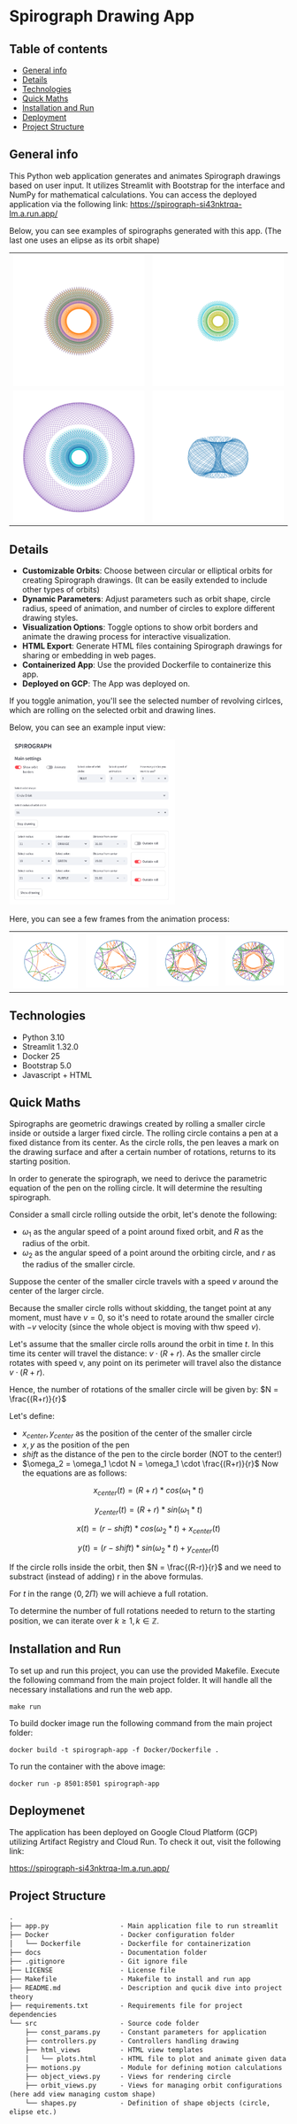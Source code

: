 # Spirograph Drawing App

## Table of contents
* [General info](#general-info)
* [Details](#details)
* [Technologies](#technologies)
* [Quick Maths](#quick-maths)
* [Installation and Run](#installation-and-run)
* [Deployment](#deployment)
* [Project Structure](#project-structure)

## General info
This Python web application generates and animates Spirograph drawings based on user input. It utilizes Streamlit with Bootstrap for the interface and NumPy for mathematical calculations. You can access the deployed application via the following link:
https://spirograph-si43nktrqa-lm.a.run.app/

Below, you can see examples of spirographs generated with this app. (The last one uses an elipse as its orbit shape) 

|                          |                         |
:-------------------------:|:-------------------------:
![](./docs/images/sp1.png)  |  ![](./docs/images/sp6.png)
![](./docs/images/sp7.png)  |  ![](./docs/images/sp10.png)

## Details

- **Customizable Orbits**: Choose between circular or elliptical orbits for creating Spirograph drawings. (It can be easily extended to include other types of orbits)
- **Dynamic Parameters**: Adjust parameters such as orbit shape, circle radius, speed of animation, and number of circles to explore different drawing styles.
- **Visualization Options**: Toggle options to show orbit borders and animate the drawing process for interactive visualization.
- **HTML Export**: Generate HTML files containing Spirograph drawings for sharing or embedding in web pages.
- **Containerized App**: Use the provided Dockerfile to containerize this app.
- **Deployed on GCP**: The App was deployed on.

If you toggle animation, you'll see the selected number of revolving cirlces, which are rolling on the selected orbit and drawing lines.

Below, you can see an example input view:

<img src="./docs/images/inputs.png" alt="drawing" width="300"/>

Here, you can see a few frames from the animation process:

|                          |                         | | |
:-------------------------:|:-------------------------:|:-------------------------:|:-------------------------:
![](./docs/images/c1.png)  |  ![](./docs/images/c2.png) | ![](./docs/images/c3.png) | ![](./docs/images/c4.png)

## Technologies
* Python 3.10
* Streamlit 1.32.0
* Docker 25
* Bootstrap 5.0
* Javascript + HTML

## Quick Maths
Spirographs are geometric drawings created by rolling a smaller circle inside or outside a larger fixed circle. The rolling circle contains a pen at a fixed distance from its center. As the circle rolls, the pen leaves a mark on the drawing surface and after a certain number of rotations, returns to its starting position.

In order to generate the spirograph, we need to derivce the parametric equation of the pen on the rolling circle. It will determine the resulting spirograph.

Consider a small circle rolling outside the orbit, let's denote the following:

* $\omega_1$ as the angular speed of a point around fixed orbit, and $R$ as the radius of the orbit.
* $\omega_2$ as the angular speed of a point around the orbiting circle, and $r$ as the radius of the smaller circle.

Suppose the center of the smaller circle travels with a speed $v$ around the center of the larger circle.

Because the smaller circle rolls without skidding, the tanget point at any moment, must have $v=0$, so it's need to rotate around the smaller circle with $-v$ velocity (since the whole object is moving with thw speed $v$). 

Let's assume that the smaller circle rolls around the orbit in time $t$. In this time its center will travel the distance: $v \cdot (R+r)$. As the smaller circle rotates with speed v, any point on its perimeter will travel also the distance $v \cdot (R+r)$.

Hence, the number of rotations of the smaller circle will be given by: $N = \frac{(R+r)}{r}$

Let's define:

* $x_{center}, y_{center}$ as the position of the center of the smaller circle
* $x, y$ as the position of the pen
* $shift$ as the distance of the pen to the circle border (NOT to the center!)
* $\omega_2 = \omega_1 \cdot N = \omega_1 \cdot \frac{(R+r)}{r}$
Now the equations are as follows:

$$x_{center}(t) = (R + r) * cos(\omega_1 * t)$$

$$y_{center}(t) = (R + r) * sin(\omega_1 * t)$$

$$x(t) = (r - shift) * cos(\omega_2 * t) + x_{center}(t)$$

$$y(t) = (r - shift) * sin(\omega_2 * t) + y_{center}(t)$$


If the circle rolls inside the orbit, then $N = \frac{(R-r)}{r}$ and we need to substract (instead of adding) r in the above formulas.

For $t$ in the range $\langle 0, 2 \Pi \rangle$ we will achieve a full rotation.

To determine the number of full rotations needed to return to the starting position, we can iterate over $k \geq 1, k \in \mathbb{Z}$.

## Installation and Run

To set up and run this project, you can use the provided Makefile. Execute the following command from the main project folder. It will handle all the necessary installations and run the web app.

```
make run
```

To build docker image run the following command from the main project folder:

```
docker build -t spirograph-app -f Docker/Dockerfile .
```

To run the container with the above image:

```
docker run -p 8501:8501 spirograph-app
```

## Deploymenet

The application has been deployed on Google Cloud Platform (GCP) utilizing Artifact Registry and Cloud Run. To check it out, visit the following link:

https://spirograph-si43nktrqa-lm.a.run.app/

## Project Structure

```
.
├── app.py                  - Main application file to run streamlit
├── Docker                  - Docker configuration folder
│   └── Dockerfile          - Dockerfile for containerization
├── docs                    - Documentation folder
├── .gitignore              - Git ignore file
├── LICENSE                 - License file
├── Makefile                - Makefile to install and run app
├── README.md               - Description and qucik dive into project theory
├── requirements.txt        - Requirements file for project dependencies
└── src                     - Source code folder
    ├── const_params.py     - Constant parameters for application
    ├── controllers.py      - Controllers handling drawing
    ├── html_views          - HTML view templates
    │   └── plots.html      - HTML file to plot and animate given data
    ├── motions.py          - Module for defining motion calculations
    ├── object_views.py     - Views for rendering circle
    ├── orbit_views.py      - Views for managing orbit configurations (here add view managing custom shape)
    └── shapes.py           - Definition of shape objects (circle, elipse etc.)
```

